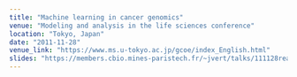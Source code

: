 ```yaml
---
title: "Machine learning in cancer genomics"
venue: "Modeling and analysis in the life sciences conference"
location: "Tokyo, Japan"
date: "2011-11-28"
venue_link: "https://www.ms.u-tokyo.ac.jp/gcoe/index_English.html"
slides: "https://members.cbio.mines-paristech.fr/~jvert/talks/111128readilab/readilab.pdf"
---
```

